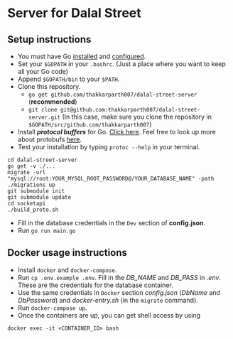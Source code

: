 # Server for Dalal Street

## Setup instructions

- You must have Go [installed](https://golang.org/doc/install) and [configured](https://golang.org/doc/install#testing).
- Set your `$GOPATH` in your `.bashrc`. (Just a place where you want to keep all your Go code)
- Append `$GOPATH/bin` to your `$PATH`.
- Clone this repository.
    - `go get github.com/thakkarparth007/dalal-street-server` (**recommended**)
    - `git clone git@github.com:thakkarparth007/dalal-street-server.git` (In this case, make sure you clone the repository in `$GOPATH/src/github.com/thakkarparth007`)
- Install ***protocol buffers*** for Go. [Click here](https://github.com/golang/protobuf). Feel free to look up more about protobufs [here](https://developers.google.com/protocol-buffers/docs/gotutorial).
- Test your installation by typing `protoc --help` in your terminal.
```
cd dalal-street-server
go get -v ./...
migrate -url "mysql://root:YOUR_MYSQL_ROOT_PASSWORD@/YOUR_DATABASE_NAME" -path ./migrations up
git submodule init
git submodule update
cd socketapi
./build_proto.sh

```
- Fill in the database credentials in the `Dev` section of **config.json**.
- Run `go run main.go`

## Docker usage instructions
- Install `docker` and `docker-compose`.
- Run `cp .env.example .env`. Fill in the *DB_NAME* and *DB_PASS* in *.env*. These are the credentials for the database container.
- Use the same credentials in `Docker` section *config.json* (*DbName* and *DbPassword*) and *docker-entry.sh* (in the `migrate` command).
- Run `docker-compose up`.
- Once the containers are up, you can get shell access by using
```
docker exec -it <CONTAINER_ID> bash
```

